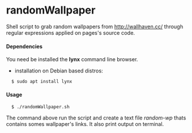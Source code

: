 # randomWallpaper

Shell script to grab random wallpapers from http://wallhaven.cc/ through regular expressions applied on pages's source code.



#### Dependencies

You need be installed the **lynx** command line browser.

- installation on Debian based distros:

```
  $ sudo apt install lynx
```



#### Usage

```
  $ ./randomWallpaper.sh
```

The command above run the script and create a text file *random-wp* thats contains somes wallpaper's links. It also print output on terminal.

